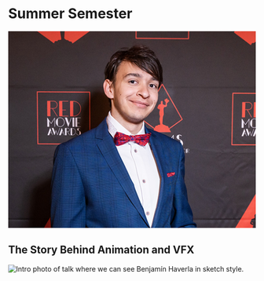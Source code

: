 # Summer Semester
![Profile picture of Benjamín Haverla](Photos/Profile.png)

## The Story Behind Animation and VFX

![Intro photo of talk where we can see Benjamín Haverla in sketch style.](Photos/Storytelling_still.png)
